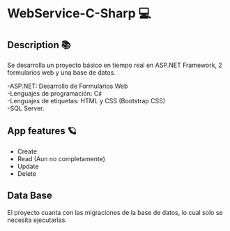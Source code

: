 # WebService-C-Sharp 💻
## Description 📚
 Se desarrolla un proyecto básico en tiempo real en ASP.NET Framework, 2 formularios web y una base de datos.

-ASP.NET: Desarrollo de Formularios Web <br/>
-Lenguajes de programación: C♯ <br/>
-Lenguajes de etiquetas: HTML y CSS (Bootstrap CSS) <br/>
-SQL Server.
 
## App features 🪐
- Create
- Read (Aun no completamente)
- Update
- Delete 

## Data Base
 El proyecto cuanta con las migraciones de la base de datos, lo cual solo se necesita ejecutarlas.
